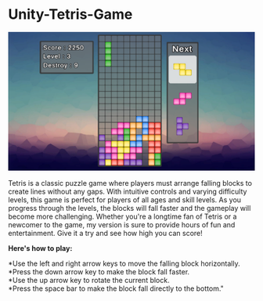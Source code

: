 # Unity-Tetris-Game
![Image](https://github.com/Parrot222/Unity-Tetris-Game/blob/main/tetris-game.png)  

Tetris is a classic puzzle game where players must arrange falling blocks to create lines without any gaps. With intuitive controls and varying difficulty levels, this game is perfect for players of all ages and skill levels. As you progress through the levels, the blocks will fall faster and the gameplay will become more challenging. Whether you're a longtime fan of Tetris or a newcomer to the game, my version is sure to provide hours of fun and entertainment. Give it a try and see how high you can score!  
  
  
**Here's how to play:**  
  
  *Use the left and right arrow keys to move the falling block horizontally.  
  *Press the down arrow key to make the block fall faster.  
  *Use the up arrow key to rotate the current block.  
  *Press the space bar to make the block fall directly to the bottom."  
